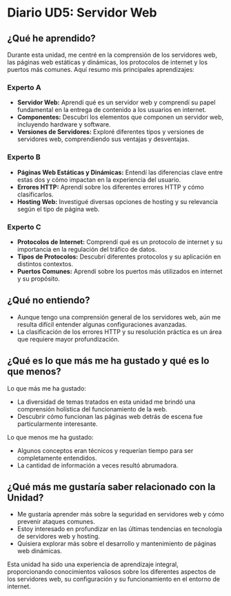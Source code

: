 # Diario UD5: Servidor Web

## ¿Qué he aprendido?

Durante esta unidad, me centré en la comprensión de los servidores web, las páginas web estáticas y dinámicas, los protocolos de internet y los puertos más comunes. Aquí resumo mis principales aprendizajes:

### Experto A
- **Servidor Web:** Aprendí qué es un servidor web y comprendí su papel fundamental en la entrega de contenido a los usuarios en internet.
- **Componentes:** Descubrí los elementos que componen un servidor web, incluyendo hardware y software.
- **Versiones de Servidores:** Exploré diferentes tipos y versiones de servidores web, comprendiendo sus ventajas y desventajas.

### Experto B
- **Páginas Web Estáticas y Dinámicas:** Entendí las diferencias clave entre estas dos y cómo impactan en la experiencia del usuario.
- **Errores HTTP:** Aprendí sobre los diferentes errores HTTP y cómo clasificarlos.
- **Hosting Web:** Investigué diversas opciones de hosting y su relevancia según el tipo de página web.

### Experto C
- **Protocolos de Internet:** Comprendí qué es un protocolo de internet y su importancia en la regulación del tráfico de datos.
- **Tipos de Protocolos:** Descubrí diferentes protocolos y su aplicación en distintos contextos.
- **Puertos Comunes:** Aprendí sobre los puertos más utilizados en internet y su propósito.

## ¿Qué no entiendo?

- Aunque tengo una comprensión general de los servidores web, aún me resulta difícil entender algunas configuraciones avanzadas.
- La clasificación de los errores HTTP y su resolución práctica es un área que requiere mayor profundización.

## ¿Qué es lo que más me ha gustado y qué es lo que menos?

Lo que más me ha gustado:
- La diversidad de temas tratados en esta unidad me brindó una comprensión holística del funcionamiento de la web.
- Descubrir cómo funcionan las páginas web detrás de escena fue particularmente interesante.

Lo que menos me ha gustado:
- Algunos conceptos eran técnicos y requerían tiempo para ser completamente entendidos.
- La cantidad de información a veces resultó abrumadora.

## ¿Qué más me gustaría saber relacionado con la Unidad?

- Me gustaría aprender más sobre la seguridad en servidores web y cómo prevenir ataques comunes.
- Estoy interesado en profundizar en las últimas tendencias en tecnología de servidores web y hosting.
- Quisiera explorar más sobre el desarrollo y mantenimiento de páginas web dinámicas.

Esta unidad ha sido una experiencia de aprendizaje integral, proporcionando conocimientos valiosos sobre los diferentes aspectos de los servidores web, su configuración y su funcionamiento en el entorno de internet.
